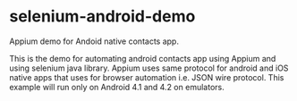 selenium-android-demo
=====================

Appium demo for Andoid native contacts app.

This is the demo for automating android contacts app using Appium and using selenium java library. 
Appium uses same protocol for android and iOS native apps that uses for browser automation i.e. JSON wire protocol.
This example will run only on Android 4.1 and 4.2 on emulators.
